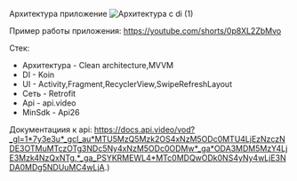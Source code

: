 Архитектура приложение 
![Архитектура с di (1)](https://github.com/user-attachments/assets/5ba45500-07bf-4c4b-a2f4-ec5b4a6955ed)

Пример работы приложения: 
https://youtube.com/shorts/0p8XL2ZbMvo

Стек:
- Архитектура - Clean architecture,MVVM
- DI - Koin
- UI - Activity,Fragment,RecyclerView,SwipeRefreshLayout
- Сеть - Retrofit
- Api - api.video
- MinSdk - Api26

Документациия к api: https://docs.api.video/vod?_gl=1*7y3e3u*_gcl_au*MTU5MzQ5Mzk2OS4xNzM5ODc0MTU4LjEzNzczNDE3OTMuMTczOTg3NDc5Ny4xNzM5ODc0ODMw*_ga*ODA3MDM5MzY4LjE3Mzk4NzQxNTg.*_ga_PSYKRMEWL4*MTc0MDQwODk0NS4yNy4wLjE3NDA0MDg5NDUuMC4wLjA.)



